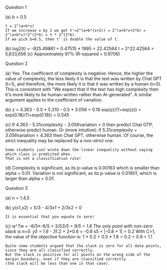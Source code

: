 Question 1

(a) b = 0.5

    t = 2^(a+b*x)
    If we increase x by 2 we get t'=2^(a+b*(x+2)) = 2^(a+b*x+2*b) = 2^(a+b*x)*2^(2*b) = t * 2^(2*b).
    If we pick b=0.5, then t' is double the value of t.

(b) log2(t) = -925.49861 + 0.47515 * 1995 = 22.42564
    t = 2^22.42564 = 5,633,656
(c) Approximately 97% (R-squared = 0.9706)

Question 2

(a) Yes. The coefficient of complexity is negative. Hence, the higher the value of complexity,
    the less likely it is that the text was written by Chat GPT (t=1), and therefore, the more
    likely it is that it was written by a human (t=0). This is consistent with
    "We expect that if the text has high complexity then it's more likely to be human-written rather than AI-generated".
    A similar argument applies to the coefficient of variation.

(b) z = 4.363 - 0.5 * 5.310 - 0.5 * 3.056 = 0.18
    exp(z)/(1+exp(z)) = exp(0.18)/(1+exp(0.18)) = 0.545

(c) If 4.363 - 5.31*complexity - 3.056*variation > 0 then predict Chat GTP, otherwise predict human.
    Or (more intuitive): if 5.31*complexity + 3.056*variation < 4.363 then Chat GPT, otherwise human.
    Of course, the strict inequality may be replaced by a non-strict one.

    Some students just wrote down the linear inequality without saying which class is predicted when.
    That is not a classification rule!

(d) Complexity is significant, as its p-value is 0.00163 which is smaller than alpha = 0.01.
    Variation is not significant, as its p-value is 0.01801, which is larger than alpha = 0.01.







Question 3

(a) n = 1,4,5

(b) y(x1,x2) = 5/3 - 4/3*x1 + 2/3*x2 = 0

    It is essential that you equate to zero!

(c) w^Tw = -6/5*-6/5 + 3/5*3/5 = 9/5 = 1.8
    The only point with non-zero slack is n=5: y5 = 1.6 - 3*1.2 + 2*0.6 = -0.8
    s5 = |-0.8 + 1| = 0.2
    With C=1, the value of the objective function is: 1 * 0.2 + 0.5 * 1.8 = 0.2 + 0.9 = 1.1

    Quite some students argued that the slack is zero for all data points, since they are all classified correctly.
    But the slack is positive for all points on the wrong side of the margin boundary, even if they are classified correctly
    (the slack will be less than one in that case).
